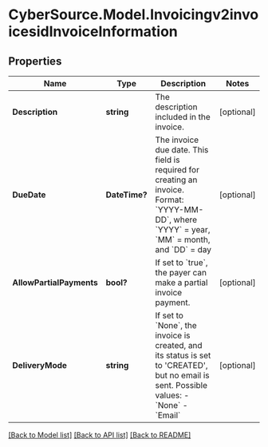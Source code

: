 # CyberSource.Model.Invoicingv2invoicesidInvoiceInformation
## Properties

Name | Type | Description | Notes
------------ | ------------- | ------------- | -------------
**Description** | **string** | The description included in the invoice. | [optional] 
**DueDate** | **DateTime?** | The invoice due date. This field is required for creating an invoice. Format: &#x60;YYYY-MM-DD&#x60;, where &#x60;YYYY&#x60; &#x3D; year, &#x60;MM&#x60; &#x3D; month, and &#x60;DD&#x60; &#x3D; day  | [optional] 
**AllowPartialPayments** | **bool?** | If set to &#x60;true&#x60;, the payer can make a partial invoice payment. | [optional] 
**DeliveryMode** | **string** | If set to &#x60;None&#x60;, the invoice is created, and its status is set to &#39;CREATED&#39;, but no email is sent.    Possible values:        - &#x60;None&#x60;   - &#x60;Email&#x60;   | [optional] 

[[Back to Model list]](../README.md#documentation-for-models) [[Back to API list]](../README.md#documentation-for-api-endpoints) [[Back to README]](../README.md)

